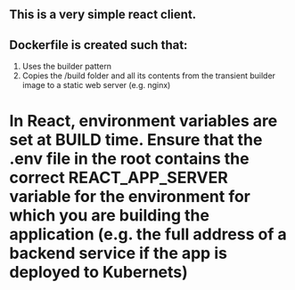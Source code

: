 ## This is a very simple react client.
## Dockerfile is created such that:

1. Uses the builder pattern
2. Copies the /build folder and all its contents from the transient builder image to a static web server (e.g. nginx)

# In React, environment variables are set at BUILD time. Ensure that the .env file in the root contains the correct REACT_APP_SERVER variable for the environment for which you are building the application (e.g. the full address of a backend service if the app is deployed to Kubernets)

